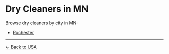 # Dry Cleaners in MN

Browse dry cleaners by city in MN:

- [Rochester](./rochester.md)

---

[← Back to USA](../README.md)
